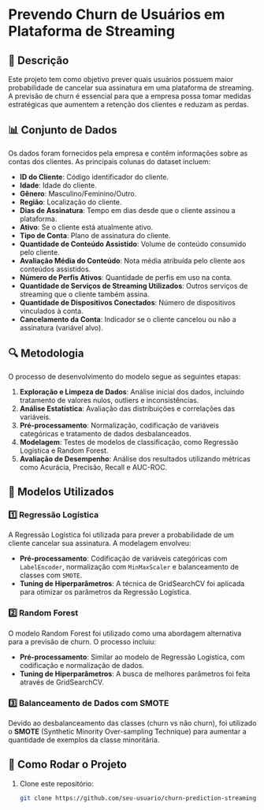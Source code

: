 # Prevendo Churn de Usuários em Plataforma de Streaming

## 📌 Descrição
Este projeto tem como objetivo prever quais usuários possuem maior probabilidade de cancelar sua assinatura em uma plataforma de streaming. A previsão de churn é essencial para que a empresa possa tomar medidas estratégicas que aumentem a retenção dos clientes e reduzam as perdas.

## 📊 Conjunto de Dados
Os dados foram fornecidos pela empresa e contêm informações sobre as contas dos clientes. As principais colunas do dataset incluem:

- **ID do Cliente**: Código identificador do cliente.
- **Idade**: Idade do cliente.
- **Gênero**: Masculino/Feminino/Outro.
- **Região**: Localização do cliente.
- **Dias de Assinatura**: Tempo em dias desde que o cliente assinou a plataforma.
- **Ativo**: Se o cliente está atualmente ativo.
- **Tipo de Conta**: Plano de assinatura do cliente.
- **Quantidade de Conteúdo Assistido**: Volume de conteúdo consumido pelo cliente.
- **Avaliação Média do Conteúdo**: Nota média atribuída pelo cliente aos conteúdos assistidos.
- **Número de Perfis Ativos**: Quantidade de perfis em uso na conta.
- **Quantidade de Serviços de Streaming Utilizados**: Outros serviços de streaming que o cliente também assina.
- **Quantidade de Dispositivos Conectados**: Número de dispositivos vinculados à conta.
- **Cancelamento da Conta**: Indicador se o cliente cancelou ou não a assinatura (variável alvo).

## 🔍 Metodologia
O processo de desenvolvimento do modelo segue as seguintes etapas:

1. **Exploração e Limpeza de Dados**: Análise inicial dos dados, incluindo tratamento de valores nulos, outliers e inconsistências.
2. **Análise Estatística**: Avaliação das distribuições e correlações das variáveis.
3. **Pré-processamento**: Normalização, codificação de variáveis categóricas e tratamento de dados desbalanceados.
4. **Modelagem**: Testes de modelos de classificação, como Regressão Logística e Random Forest.
5. **Avaliação de Desempenho**: Análise dos resultados utilizando métricas como Acurácia, Precisão, Recall e AUC-ROC.

## 🧠 Modelos Utilizados

### 1️⃣ **Regressão Logística**
A Regressão Logística foi utilizada para prever a probabilidade de um cliente cancelar sua assinatura. A modelagem envolveu:

- **Pré-processamento**: Codificação de variáveis categóricas com `LabelEncoder`, normalização com `MinMaxScaler` e balanceamento de classes com `SMOTE`.
- **Tuning de Hiperparâmetros**: A técnica de GridSearchCV foi aplicada para otimizar os parâmetros da Regressão Logística.

### 2️⃣ **Random Forest**
O modelo Random Forest foi utilizado como uma abordagem alternativa para a previsão de churn. O processo incluiu:

- **Pré-processamento**: Similar ao modelo de Regressão Logística, com codificação e normalização de dados.
- **Tuning de Hiperparâmetros**: A busca de melhores parâmetros foi feita através de GridSearchCV.

### 3️⃣ **Balanceamento de Dados com SMOTE**
Devido ao desbalanceamento das classes (churn vs não churn), foi utilizado o **SMOTE** (Synthetic Minority Over-sampling Technique) para aumentar a quantidade de exemplos da classe minoritária.

## 🚀 Como Rodar o Projeto

1. Clone este repositório:
   ```bash
   git clone https://github.com/seu-usuario/churn-prediction-streaming.git
